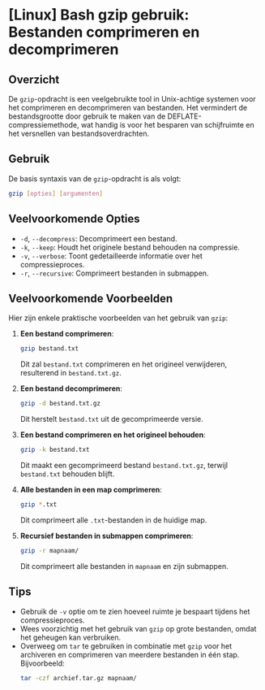 # [Linux] Bash gzip gebruik: Bestanden comprimeren en decomprimeren

## Overzicht
De `gzip`-opdracht is een veelgebruikte tool in Unix-achtige systemen voor het comprimeren en decomprimeren van bestanden. Het vermindert de bestandsgrootte door gebruik te maken van de DEFLATE-compressiemethode, wat handig is voor het besparen van schijfruimte en het versnellen van bestandsoverdrachten.

## Gebruik
De basis syntaxis van de `gzip`-opdracht is als volgt:

```bash
gzip [opties] [argumenten]
```

## Veelvoorkomende Opties
- `-d`, `--decompress`: Decomprimeert een bestand.
- `-k`, `--keep`: Houdt het originele bestand behouden na compressie.
- `-v`, `--verbose`: Toont gedetailleerde informatie over het compressieproces.
- `-r`, `--recursive`: Comprimeert bestanden in submappen.

## Veelvoorkomende Voorbeelden
Hier zijn enkele praktische voorbeelden van het gebruik van `gzip`:

1. **Een bestand comprimeren**:
   ```bash
   gzip bestand.txt
   ```
   Dit zal `bestand.txt` comprimeren en het origineel verwijderen, resulterend in `bestand.txt.gz`.

2. **Een bestand decomprimeren**:
   ```bash
   gzip -d bestand.txt.gz
   ```
   Dit herstelt `bestand.txt` uit de gecomprimeerde versie.

3. **Een bestand comprimeren en het origineel behouden**:
   ```bash
   gzip -k bestand.txt
   ```
   Dit maakt een gecomprimeerd bestand `bestand.txt.gz`, terwijl `bestand.txt` behouden blijft.

4. **Alle bestanden in een map comprimeren**:
   ```bash
   gzip *.txt
   ```
   Dit comprimeert alle `.txt`-bestanden in de huidige map.

5. **Recursief bestanden in submappen comprimeren**:
   ```bash
   gzip -r mapnaam/
   ```
   Dit comprimeert alle bestanden in `mapnaam` en zijn submappen.

## Tips
- Gebruik de `-v` optie om te zien hoeveel ruimte je bespaart tijdens het compressieproces.
- Wees voorzichtig met het gebruik van `gzip` op grote bestanden, omdat het geheugen kan verbruiken.
- Overweeg om `tar` te gebruiken in combinatie met `gzip` voor het archiveren en comprimeren van meerdere bestanden in één stap. Bijvoorbeeld:
  ```bash
  tar -czf archief.tar.gz mapnaam/
  ```